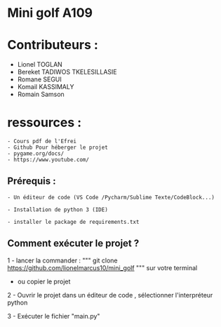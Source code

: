 # Mini golf A109


# Contributeurs : 
  - Lionel TOGLAN
  - Bereket TADIWOS TKELESILLASIE
  - Romane SEGUI 
  - Komail KASSIMALY
  - Romain Samson
# ressources :
    - Cours pdf de l'Efrei 
    - Github Pour héberger le projet
    - pygame.org/docs/
    - https://www.youtube.com/


## Prérequis :

    - Un éditeur de code (VS Code /Pycharm/Sublime Texte/CodeBlock...)

    - Installation de python 3 (IDE)
    
    - installer le package de requirements.txt

## Comment exécuter le projet ?

1 - lancer la commander :  """ git clone https://github.com/lionelmarcus10/mini_golf """ sur votre terminal

  - ou copier le projet


2 - Ouvrir le projet dans un éditeur de code , sélectionner l'interpréteur python


3 - Exécuter le fichier "main.py"  
